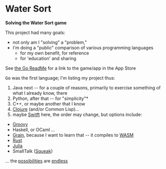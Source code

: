 # Water Sort
**Solving the Water Sort game**

This project had many goals:
* not only am I "solving" a "problem,"
* I'm doing a "public" comparison of various programming languages
  * for my own benefit, for reference
  * for 'education' and sharing

See [the Go ReadMe](go/README.md) for a link to the game/app in the App Store

<kbd>Go</kbd> was the first language; I'm listing my project thus:

1. Java next -- for a couple of reasons, primarily to exercise something of what I already know, there
2. Python, after that -- for "simplicity"*
3. C++, or maybe another that I know
4. [Clojure](https://clojure.org/) (and/or Common Lisp)...
5. maybe [Switft](https://www.swift.org/)
here, the order may change, but options include:
* [Groovy](https://groovy-lang.org/)
* Haskell, or OCaml ...
* [Grain](https://grain-lang.org/), because I want to learn that -- it compiles to [WASM](https://webassembly.org/)
* [Rust](https://www.rust-lang.org/)
* [Julia](https://julialang.org/)
* SmallTalk ([Squeak](https://squeak.org/))

... the [possibilities]((https://en.wikipedia.org/wiki/List_of_programming_languages)) are [endless](https://medium.com/web-development-zone/a-complete-list-of-computer-programming-languages-1d8bc5a891f)




